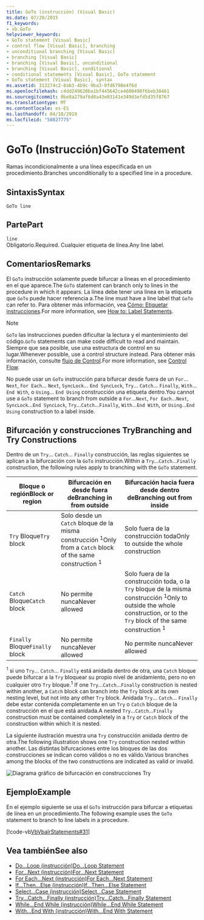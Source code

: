 ```yaml
---
title: GoTo (instrucción) (Visual Basic)
ms.date: 07/20/2015
f1_keywords:
- vb.GoTo
helpviewer_keywords:
- GoTo statement [Visual Basic]
- control flow [Visual Basic], branching
- unconditional branching [Visual Basic]
- branching [Visual Basic]
- branching [Visual Basic], unconditional
- branching [Visual Basic], conditional
- conditional statements [Visual Basic], GoTo statement
- GoTo statement [Visual Basic], syntax
ms.assetid: 313274c2-8ab3-4b9c-9ba3-0fd6798e4f6d
ms.openlocfilehash: c4dd249620ba1bf445642ce4600498f6beb30461
ms.sourcegitcommit: 0be8a279af6d8a43e03141e349d3efd5d35f8767
ms.translationtype: MT
ms.contentlocale: es-ES
ms.lasthandoff: 04/18/2019
ms.locfileid: "58827775"
---
```

# <a name="goto-statement"></a><span data-ttu-id="5eafc-102">GoTo (Instrucción)</span><span class="sxs-lookup"><span data-stu-id="5eafc-102">GoTo Statement</span></span>
<span data-ttu-id="5eafc-103">Ramas incondicionalmente a una línea especificada en un procedimiento.</span><span class="sxs-lookup"><span data-stu-id="5eafc-103">Branches unconditionally to a specified line in a procedure.</span></span>  
  
## <a name="syntax"></a><span data-ttu-id="5eafc-104">Sintaxis</span><span class="sxs-lookup"><span data-stu-id="5eafc-104">Syntax</span></span>  
  
```  
GoTo line  
```  
  
## <a name="part"></a><span data-ttu-id="5eafc-105">Parte</span><span class="sxs-lookup"><span data-stu-id="5eafc-105">Part</span></span>  
 `line`  
 <span data-ttu-id="5eafc-106">Obligatorio.</span><span class="sxs-lookup"><span data-stu-id="5eafc-106">Required.</span></span> <span data-ttu-id="5eafc-107">Cualquier etiqueta de línea.</span><span class="sxs-lookup"><span data-stu-id="5eafc-107">Any line label.</span></span>  
  
## <a name="remarks"></a><span data-ttu-id="5eafc-108">Comentarios</span><span class="sxs-lookup"><span data-stu-id="5eafc-108">Remarks</span></span>  
 <span data-ttu-id="5eafc-109">El `GoTo` instrucción solamente puede bifurcar a líneas en el procedimiento en el que aparece.</span><span class="sxs-lookup"><span data-stu-id="5eafc-109">The `GoTo` statement can branch only to lines in the procedure in which it appears.</span></span> <span data-ttu-id="5eafc-110">La línea debe tener una línea en la etiqueta que `GoTo` puede hacer referencia a.</span><span class="sxs-lookup"><span data-stu-id="5eafc-110">The line must have a line label that `GoTo` can refer to.</span></span> <span data-ttu-id="5eafc-111">Para obtener más información, vea [Cómo: Etiquetar instrucciones](../../../visual-basic/programming-guide/program-structure/how-to-label-statements.md).</span><span class="sxs-lookup"><span data-stu-id="5eafc-111">For more information, see [How to: Label Statements](../../../visual-basic/programming-guide/program-structure/how-to-label-statements.md).</span></span>  
  
> [!NOTE]
>  <span data-ttu-id="5eafc-112">`GoTo` las instrucciones pueden dificultar la lectura y el mantenimiento del código.</span><span class="sxs-lookup"><span data-stu-id="5eafc-112">`GoTo` statements can make code difficult to read and maintain.</span></span> <span data-ttu-id="5eafc-113">Siempre que sea posible, use una estructura de control en su lugar.</span><span class="sxs-lookup"><span data-stu-id="5eafc-113">Whenever possible, use a control structure instead.</span></span> <span data-ttu-id="5eafc-114">Para obtener más información, consulte [flujo de Control](../../../visual-basic/programming-guide/language-features/control-flow/index.md).</span><span class="sxs-lookup"><span data-stu-id="5eafc-114">For more information, see [Control Flow](../../../visual-basic/programming-guide/language-features/control-flow/index.md).</span></span>  
  
 <span data-ttu-id="5eafc-115">No puede usar un `GoTo` instrucción para bifurcar desde fuera de un `For`... `Next`, `For Each`... `Next`, `SyncLock`... `End SyncLock`, `Try`... `Catch`... `Finally`, `With`... `End With`, o `Using`... `End Using` construcción una etiqueta dentro.</span><span class="sxs-lookup"><span data-stu-id="5eafc-115">You cannot use a `GoTo` statement to branch from outside a `For`...`Next`, `For Each`...`Next`, `SyncLock`...`End SyncLock`, `Try`...`Catch`...`Finally`, `With`...`End With`, or `Using`...`End Using` construction to a label inside.</span></span>  
  
## <a name="branching-and-try-constructions"></a><span data-ttu-id="5eafc-116">Bifurcación y construcciones Try</span><span class="sxs-lookup"><span data-stu-id="5eafc-116">Branching and Try Constructions</span></span>  
 <span data-ttu-id="5eafc-117">Dentro de un `Try`... `Catch`... `Finally` construcción, las reglas siguientes se aplican a la bifurcación con la `GoTo` instrucción.</span><span class="sxs-lookup"><span data-stu-id="5eafc-117">Within a `Try`...`Catch`...`Finally` construction, the following rules apply to branching with the `GoTo` statement.</span></span>  
  
|<span data-ttu-id="5eafc-118">Bloque o región</span><span class="sxs-lookup"><span data-stu-id="5eafc-118">Block or region</span></span>|<span data-ttu-id="5eafc-119">Bifurcación en desde fuera de</span><span class="sxs-lookup"><span data-stu-id="5eafc-119">Branching in from outside</span></span>|<span data-ttu-id="5eafc-120">Bifurcación hacia fuera desde dentro de</span><span class="sxs-lookup"><span data-stu-id="5eafc-120">Branching out from inside</span></span>|  
|---------------------|-------------------------------|-------------------------------|  
|<span data-ttu-id="5eafc-121">`Try` Bloque</span><span class="sxs-lookup"><span data-stu-id="5eafc-121">`Try` block</span></span>|<span data-ttu-id="5eafc-122">Solo desde un `Catch` bloque de la misma construcción <sup>1</sup></span><span class="sxs-lookup"><span data-stu-id="5eafc-122">Only from a `Catch` block of the same construction <sup>1</sup></span></span>|<span data-ttu-id="5eafc-123">Solo fuera de la construcción toda</span><span class="sxs-lookup"><span data-stu-id="5eafc-123">Only to outside the whole construction</span></span>|  
|<span data-ttu-id="5eafc-124">`Catch` Bloque</span><span class="sxs-lookup"><span data-stu-id="5eafc-124">`Catch` block</span></span>|<span data-ttu-id="5eafc-125">No permite nunca</span><span class="sxs-lookup"><span data-stu-id="5eafc-125">Never allowed</span></span>|<span data-ttu-id="5eafc-126">Solo fuera de la construcción toda, o la `Try` bloque de la misma construcción <sup>1</sup></span><span class="sxs-lookup"><span data-stu-id="5eafc-126">Only to outside the whole construction, or to the `Try` block of the same construction <sup>1</sup></span></span>|  
|<span data-ttu-id="5eafc-127">`Finally` Bloque</span><span class="sxs-lookup"><span data-stu-id="5eafc-127">`Finally` block</span></span>|<span data-ttu-id="5eafc-128">No permite nunca</span><span class="sxs-lookup"><span data-stu-id="5eafc-128">Never allowed</span></span>|<span data-ttu-id="5eafc-129">No permite nunca</span><span class="sxs-lookup"><span data-stu-id="5eafc-129">Never allowed</span></span>|  
  
 <span data-ttu-id="5eafc-130"><sup>1</sup> si uno `Try`... `Catch`... `Finally` está anidada dentro de otra, una `Catch` bloque puede bifurcar a la `Try` bloquear su propio nivel de anidamiento, pero no en cualquier otro `Try` bloque.</span><span class="sxs-lookup"><span data-stu-id="5eafc-130"><sup>1</sup> If one `Try`...`Catch`...`Finally` construction is nested within another, a `Catch` block can branch into the `Try` block at its own nesting level, but not into any other `Try` block.</span></span> <span data-ttu-id="5eafc-131">Anidada `Try`... `Catch`... `Finally` debe estar contenida completamente en un `Try` o `Catch` bloque de la construcción en el que está anidada.</span><span class="sxs-lookup"><span data-stu-id="5eafc-131">A nested `Try`...`Catch`...`Finally` construction must be contained completely in a `Try` or `Catch` block of the construction within which it is nested.</span></span>  
  
 <span data-ttu-id="5eafc-132">La siguiente ilustración muestra una `Try` construcción anidada dentro de otra.</span><span class="sxs-lookup"><span data-stu-id="5eafc-132">The following illustration shows one `Try` construction nested within another.</span></span> <span data-ttu-id="5eafc-133">Las distintas bifurcaciones entre los bloques de las dos construcciones se indican como válidos o no es válido.</span><span class="sxs-lookup"><span data-stu-id="5eafc-133">Various branches among the blocks of the two constructions are indicated as valid or invalid.</span></span>  
  
 ![Diagrama gráfico de bifurcación en construcciones Try](./media/goto-statement/try-construction-branching.gif)  
  
## <a name="example"></a><span data-ttu-id="5eafc-135">Ejemplo</span><span class="sxs-lookup"><span data-stu-id="5eafc-135">Example</span></span>  
 <span data-ttu-id="5eafc-136">En el ejemplo siguiente se usa el `GoTo` instrucción para bifurcar a etiquetas de línea en un procedimiento.</span><span class="sxs-lookup"><span data-stu-id="5eafc-136">The following example uses the `GoTo` statement to branch to line labels in a procedure.</span></span>  
  
 [!code-vb[VbVbalrStatements#31](~/samples/snippets/visualbasic/VS_Snippets_VBCSharp/VbVbalrStatements/VB/Class1.vb#31)]  
  
## <a name="see-also"></a><span data-ttu-id="5eafc-137">Vea también</span><span class="sxs-lookup"><span data-stu-id="5eafc-137">See also</span></span>

- [<span data-ttu-id="5eafc-138">Do...Loop (instrucción)</span><span class="sxs-lookup"><span data-stu-id="5eafc-138">Do...Loop Statement</span></span>](../../../visual-basic/language-reference/statements/do-loop-statement.md)
- [<span data-ttu-id="5eafc-139">For...Next (instrucción)</span><span class="sxs-lookup"><span data-stu-id="5eafc-139">For...Next Statement</span></span>](../../../visual-basic/language-reference/statements/for-next-statement.md)
- [<span data-ttu-id="5eafc-140">For Each...Next (instrucción)</span><span class="sxs-lookup"><span data-stu-id="5eafc-140">For Each...Next Statement</span></span>](../../../visual-basic/language-reference/statements/for-each-next-statement.md)
- [<span data-ttu-id="5eafc-141">If...Then...Else (instrucción)</span><span class="sxs-lookup"><span data-stu-id="5eafc-141">If...Then...Else Statement</span></span>](../../../visual-basic/language-reference/statements/if-then-else-statement.md)
- [<span data-ttu-id="5eafc-142">Select...Case (instrucción)</span><span class="sxs-lookup"><span data-stu-id="5eafc-142">Select...Case Statement</span></span>](../../../visual-basic/language-reference/statements/select-case-statement.md)
- [<span data-ttu-id="5eafc-143">Try...Catch...Finally (instrucción)</span><span class="sxs-lookup"><span data-stu-id="5eafc-143">Try...Catch...Finally Statement</span></span>](../../../visual-basic/language-reference/statements/try-catch-finally-statement.md)
- [<span data-ttu-id="5eafc-144">While...End While (instrucción)</span><span class="sxs-lookup"><span data-stu-id="5eafc-144">While...End While Statement</span></span>](../../../visual-basic/language-reference/statements/while-end-while-statement.md)
- [<span data-ttu-id="5eafc-145">With...End With (instrucción)</span><span class="sxs-lookup"><span data-stu-id="5eafc-145">With...End With Statement</span></span>](../../../visual-basic/language-reference/statements/with-end-with-statement.md)
